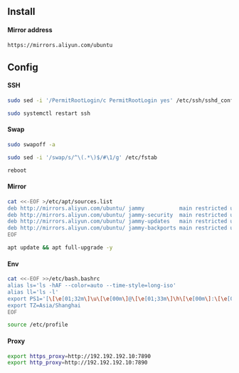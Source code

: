 ## Install

#### Mirror address

```bash
https://mirrors.aliyun.com/ubuntu
```

## Config

#### SSH

```bash
sudo sed -i '/PermitRootLogin/c PermitRootLogin yes' /etc/ssh/sshd_config

sudo systemctl restart ssh
```

#### Swap

```bash
sudo swapoff -a

sudo sed -i '/swap/s/^\(.*\)$/#\1/g' /etc/fstab

reboot
```

#### Mirror

```bash
cat <<-EOF >/etc/apt/sources.list
deb http://mirrors.aliyun.com/ubuntu/ jammy           main restricted universe multiverse
deb http://mirrors.aliyun.com/ubuntu/ jammy-security  main restricted universe multiverse
deb http://mirrors.aliyun.com/ubuntu/ jammy-updates   main restricted universe multiverse
deb http://mirrors.aliyun.com/ubuntu/ jammy-backports main restricted universe multiverse
EOF

apt update && apt full-upgrade -y
```

#### Env

```bash
cat <<-EOF >>/etc/bash.bashrc
alias ls='ls -hAF --color=auto --time-style=long-iso'
alias ll='ls -l'
export PS1='[\[\e[01;32m\]\u\[\e[00m\]@\[\e[01;33m\]\h\[\e[00m\]:\[\e[01;32m\]\w\[\e[00m\]]\$ '
export TZ=Asia/Shanghai
EOF

source /etc/profile
```

#### Proxy

```bash
export https_proxy=http://192.192.192.10:7890
export http_proxy=http://192.192.192.10:7890
```
